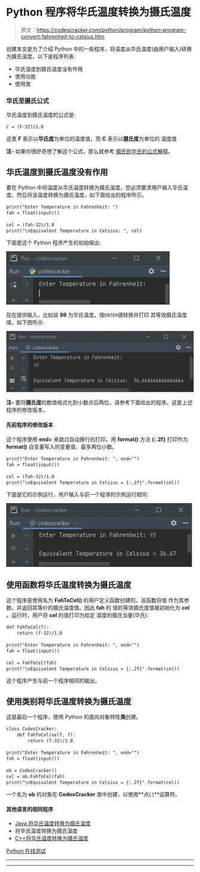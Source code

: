 # Python 程序将华氏温度转换为摄氏温度

> 原文：<https://codescracker.com/python/program/python-program-convert-fahrenheit-to-celsius.htm>

创建本文是为了介绍 Python 中的一些程序，将温度从华氏温度(由用户输入)转换为摄氏温度。以下是程序列表:

*   华氏温度到摄氏温度没有作用
*   使用功能
*   使用类

### 华氏至摄氏公式

华氏温度到摄氏温度的公式是:

```
C = (F-32)/1.8
```

这里 **F** 表示以**华氏度**为单位的温度值，而 **C** 表示以**摄氏度**为单位的 温度值

**注-** 如果你很好奇想了解这个公式，那么就参考 [摄氏到华氏的公式解释](/nonprog/celsius-to-fahrenheit-formula.htm)。

## 华氏温度到摄氏温度没有作用

要在 Python 中将温度从华氏温度转换为摄氏温度，您必须要求用户输入华氏温度，然后将该温度转换为摄氏温度，如下面给出的程序所示。

```
print("Enter Temperature in Fahrenheit: ")
fah = float(input())

cel = (fah-32)/1.8
print("\nEquivalent Temperature in Celsius: ", cel)
```

下面是这个 Python 程序产生的初始输出:

![convert fahrenheit to celsius python](img/85dc5493d3e7e3101e50c827ba3b8a73.png)

现在提供输入，比如说 **98** 为华氏温度，按`ENTER`键转换并打印 其等效摄氏温度值，如下图所示:

![fahrenheit to celsius python](img/dd8b44c9879694b5dd95af18ae32d48b.png)

**注-** 要将**摄氏度**的数值格式化到小数点后两位，请参考下面给出的程序。这是上述程序的修改版本。

#### 先前程序的修改版本

这个程序使用 **end=** 来跳过自动换行的打印。用 **format()** 方法 **{:.2f}** 打印作为 **format()** 自变量写入的变量值，最多两位小数。

```
print("Enter Temperature in Fahrenheit: ", end="")
fah = float(input())

cel = (fah-32)/1.8
print("\nEquivalent Temperature in Celsius = {:.2f}".format(cel))
```

下面是它的示例运行，用户输入与前一个程序的示例运行相同:

![python convert fahrenheit to celsius](img/6c16f3b5a3fa2f71883b4d4eda28869f.png)

## 使用函数将华氏温度转换为摄氏温度

这个程序是使用名为 **FahToCel()** 的用户定义函数创建的。该函数将值 作为其参数，并返回其等价的摄氏温度值。因此 **fah** 的 值的等效摄氏度值被初始化为 **cel** 。运行时，用户将 **cel** 的值打印为给定 温度的摄氏当量(华氏):

```
def FahToCel(f):
    return (f-32)/1.8

print("Enter Temperature in Fahrenheit: ", end="")
fah = float(input())

cel = FahToCel(fah)
print("\nEquivalent Temperature in Celsius = {:.2f}".format(cel))
```

这个程序产生与前一个程序相同的输出。

## 使用类别将华氏温度转换为摄氏温度

这是最后一个程序，使用 Python 的面向对象特性**类**创建。

```
class CodesCracker:
    def FahToCel(self, f):
        return (f-32)/1.8

print("Enter Temperature in Fahrenheit: ", end="")
fah = float(input())

ob = CodesCracker()
cel = ob.FahToCel(fah)
print("\nEquivalent Temperature in Celsius = {:.2f}".format(cel))
```

一个名为 **ob** 的对象在 **CodesCracker** 类中创建，以使用**点(.)**运算符。

#### 其他语言的相同程序

*   [Java 将华氏温度转换为摄氏温度](/java/program/java-program-convert-fahrenheit-to-centigrade.htm)
*   将华氏温度转换为摄氏温度
*   [C++将华氏温度转换为摄氏温度](/cpp/program/cpp-program-convert-fahrenheit-to-centigrade.htm)

[Python 在线测试](/exam/showtest.php?subid=10)

* * *

* * *